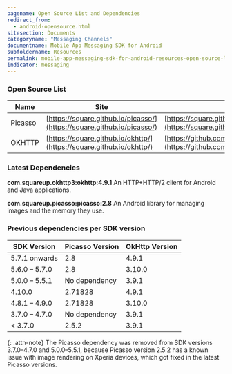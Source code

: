 ```yaml
---
pagename: Open Source List and Dependencies
redirect_from:
  - android-opensource.html
sitesection: Documents
categoryname: "Messaging Channels"
documentname: Mobile App Messaging SDK for Android
subfoldername: Resources
permalink: mobile-app-messaging-sdk-for-android-resources-open-source-list-and-dependencies.html
indicator: messaging
---
```


### Open Source List

| Name                | Site                                                    | License                                                                     |
|---------------------|---------------------------------------------------------|-----------------------------------------------------------------------------|
| Picasso             | [https://square.github.io/picasso/](https://square.github.io/picasso/)                        | [https://square.github.io/picasso/#license](https://square.github.io/picasso/#license)                                    |
| OKHTTP              | [https://square.github.io/okhttp/](https://square.github.io/okhttp/)                         | [https://github.com/square/okhttp/blob/master/LICENSE.txt](https://github.com/square/okhttp/blob/master/LICENSE.txt)                    |

### Latest Dependencies

**com.squareup.okhttp3:okhttp:4.9.1**
An HTTP+HTTP/2 client for Android and Java applications.

**com.squareup.picasso:picasso:2.8**
An Android library for managing images and the memory they use.

### Previous dependencies per SDK version

| SDK Version         | Picasso Version  | OkHttp Version   |
|---------------------|------------------|------------------|
| 5.7.1 onwards       | 2.8              | 4.9.1            |
| 5.6.0 – 5.7.0       | 2.8              | 3.10.0           |
| 5.0.0 – 5.5.1       | No dependency    | 3.9.1            |
| 4.10.0              | 2.71828          | 4.9.1            |
| 4.8.1 – 4.9.0       | 2.71828          | 3.10.0           |
| 3.7.0 – 4.7.0       | No dependency    | 3.9.1            |
| < 3.7.0             | 2.5.2            | 3.9.1            |

{: .attn-note}
The Picasso dependency was removed from SDK versions 3.7.0–4.7.0 and 5.0.0–5.5.1, because Picasso version 2.5.2 has a known issue with image rendering on Xperia devices, which got fixed in the latest Picasso versions.
